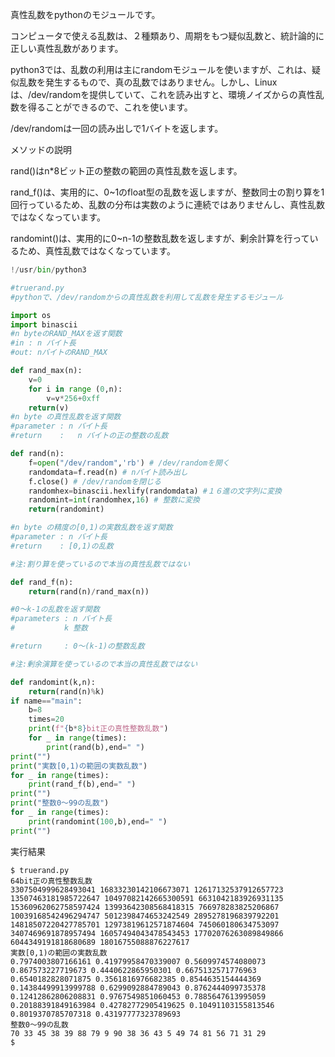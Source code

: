 
真性乱数をpythonのモジュールです。

コンピュータで使える乱数は、２種類あり、周期をもつ疑似乱数と、統計論的に正しい真性乱数があります。

python3では、乱数の利用は主にrandomモジュールを使いますが、これは、疑似乱数を発生するもので、真の乱数ではありません。しかし、Linuxは、/dev/randomを提供していて、これを読み出すと、環境ノイズからの真性乱数を得ることができるので、これを使います。

/dev/randomは一回の読み出しで1バイトを返します。

メソッドの説明

rand()はn*8ビット正の整数の範囲の真性乱数を返します。

rand_f()は、実用的に、0~1のfloat型の乱数を返しますが、整数同士の割り算を1回行っているため、乱数の分布は実数のように連続ではありませんし、真性乱数ではなくなっています。

randomint()は、実用的に0~n-1の整数乱数を返しますが、剰余計算を行っているため、真性乱数ではなくなっています。

```truerand.py
!/usr/bin/python3

#truerand.py
#pythonで、/dev/randomからの真性乱数を利用して乱数を発生するモジュール

import os
import binascii
#n byteのRAND_MAXを返す関数
#in : n バイト長
#out: nバイトのRAND_MAX

def rand_max(n):
    v=0
    for i in range (0,n):
        v=v*256+0xff
    return(v)
#n byte の真性乱数を返す関数
#parameter : n バイト長
#return    :   n バイトの正の整数の乱数

def rand(n):
    f=open("/dev/random",'rb') # /dev/randomを開く
    randomdata=f.read(n) # nバイト読み出し
    f.close() # /dev/randomを閉じる
    randomhex=binascii.hexlify(randomdata) #１６進の文字列に変換
    randomint=int(randomhex,16) # 整数に変換
    return(randomint)

#n byte の精度の[0,1)の実数乱数を返す関数
#parameter : n バイト長
#return    : [0,1)の乱数

#注:割り算を使っているので本当の真性乱数ではない

def rand_f(n):
    return(rand(n)/rand_max(n))

#0〜k-1の乱数を返す関数
#parameters : n バイト長
#           k 整数

#return     : 0〜(k-1)の整数乱数

#注:剰余演算を使っているので本当の真性乱数ではない

def randomint(k,n):
    return(rand(n)%k)
if name=="main":
    b=8
    times=20
    print(f"{b*8}bit正の真性整数乱数")
    for _ in range(times):
        print(rand(b),end=" ")
print("")
print("実数[0,1)の範囲の実数乱数")
for _ in range(times):
    print(rand_f(b),end=" ")
print("")
print("整数0〜99の乱数")
for _ in range(times):
    print(randomint(100,b),end=" ")
print("")

```
実行結果

```
$ truerand.py
64bit正の真性整数乱数
3307504999628493041 16833230142106673071 12617132537912657723 13507463181985722647 10497082142665300591 6631042183926931135 15360962062758597424 13993642308568418315 766978283825206867 10039168542496294747 5012398474653242549 2895278196839792201 14818507220427785701 12973819612571874604 745060180634753097 3407469691878957494 16057494043478543453 17702076263089849866 6044349191818680689 18016755088876227617 
実数[0,1)の範囲の実数乱数
0.7974003807166161 0.41979958470339007 0.5609974574080073 0.867573227719673 0.4440622865950301 0.6675132571776963 0.6540182828071875 0.3561816976682385 0.8544635154444369 0.14384499913999788 0.6299092884789043 0.8762444099735378 0.12412862806208831 0.9767549851060453 0.7885647613995059 0.20188391849163984 0.42782772905419625 0.10491103155813546 0.8019370785707318 0.43197777323789693 
整数0〜99の乱数
70 33 45 38 39 88 79 9 90 38 36 43 5 49 74 81 56 71 31 29 
$
```
